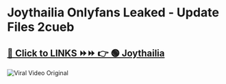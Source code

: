 
 # Joythailia Onlyfans Leaked - Update Files 2cueb

## <h2><a href="https://clipsfans.com/Joythailia&ref=git">🔗 Click to LINKS ⏩⏩ 👉 🟢 Joythailia </a></h2>

<a href="https://clipsfans.com/Joythailia&ref=git" rel="nofollow" data-target="animated-image.originalLink"><img src="https://i.ibb.co.com/xMMVF88/686577567.gif" alt="Viral Video Original" style="max-width: 100%; display: inline-block;" data-target="animated-image.originalImage"></a>

